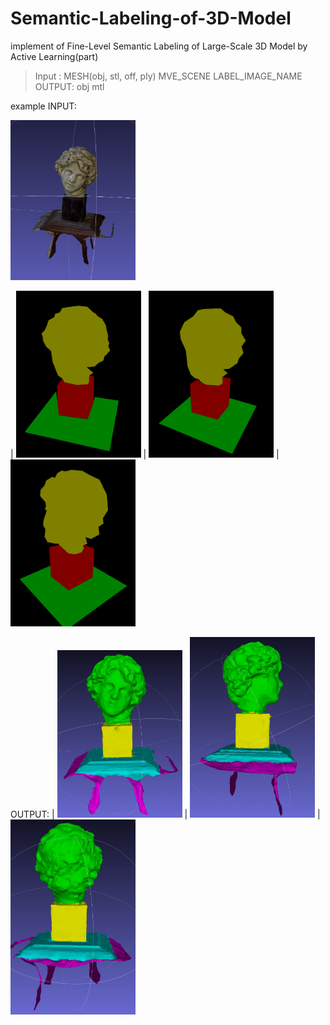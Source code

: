# Semantic-Labeling-of-3D-Model
implement of Fine-Level Semantic Labeling of Large-Scale 3D Model by Active Learning(part) 
> Input :
MESH(obj, stl, off, ply) MVE_SCENE LABEL_IMAGE_NAME 
>OUTPUT:
obj mtl




example
INPUT:

<img src=./src/mesh.png width="200"/> 

| <img src=./src/label1.png width="200"/> | <img src=./src/label2.png width="200"/> | <img src=./src/label3.png width="200"/> 


OUTPUT:
| <img src=./src/result1.png width="200"/> | <img src=./src/result2.png width="200"/> | <img src=./src/result3.png width="200"/>
